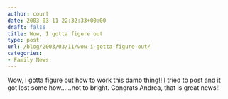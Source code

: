 ```yaml
---
author: court
date: 2003-03-11 22:32:33+00:00
draft: false
title: Wow, I gotta figure out
type: post
url: /blog/2003/03/11/wow-i-gotta-figure-out/
categories:
- Family News
---
```


Wow, I gotta figure out how to work this damb thing!!  I tried to post and it got lost some how......not to bright.
Congrats Andrea, that is great news!!
